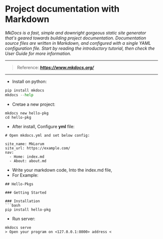 # Project documentation with Markdown

_MkDocs is a fast, simple and downright gorgeous static site generator that's geared towards building project documentation. 
Documentation source files are written in Markdown, and configured with a single YAML configuration file. 
Start by reading the introductory tutorial, then check the User Guide for more information._

---
  > Reference: _**<https://www.mkdocs.org/>**_

---
* Install on python:

```python
pip install mkdocs
mkdocs --help
```

* Cretae a new project:
```
mkdocs new hello-pkg
cd hello-pkg
```

* After install, Configure **yml** file:

```
# Open mkdocs.yml and set below config:

site_name: MkLorum
site_url: https://example.com/
nav:
  - Home: index.md
  - About: about.md
```

* Write your markdown code, Into the index.md file,
* For Example:
```
## Hello-Pkgs

### Getting Started

### Installation
```bash
pip install hello-pkg
```
* Run server:
```
mkdocs serve
> Open your program on <127.0.0.1:8000> address <
```






